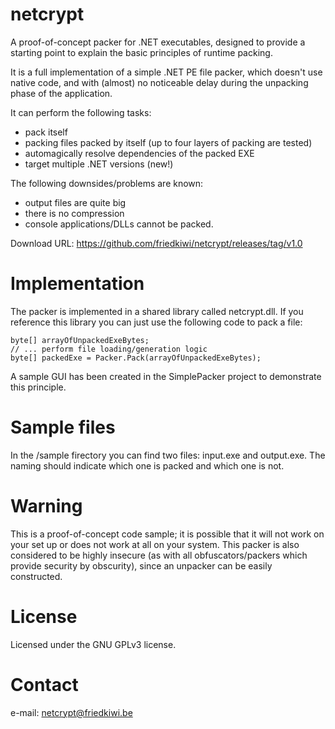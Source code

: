 # netcrypt
A proof-of-concept packer for .NET executables, designed to provide a starting point to explain the basic principles of runtime packing.

It is a full implementation of a simple .NET PE file packer, which doesn't use native code, and with (almost) no noticeable delay during the unpacking phase of the application. 

It can perform the following tasks:
* pack itself
* packing files packed by itself (up to four layers of packing are tested)
* automagically resolve dependencies of the packed EXE
* target multiple .NET versions (new!)

The following downsides/problems are known:
* output files are quite big
* there is no compression
* console applications/DLLs cannot be packed.

Download URL: https://github.com/friedkiwi/netcrypt/releases/tag/v1.0

# Implementation

The packer is implemented in a shared library called netcrypt.dll. If you reference this library you can just use the following code to pack a file:

	byte[] arrayOfUnpackedExeBytes;
	// ... perform file loading/generation logic
	byte[] packedExe = Packer.Pack(arrayOfUnpackedExeBytes);

A sample GUI has been created in the SimplePacker project to demonstrate this principle.

# Sample files

In the /sample firectory you can find two files: input.exe and output.exe. The naming should indicate which one is packed and which one is not.
	
# Warning

This is a proof-of-concept code sample; it is possible that it will not work on your set up or does not work at all on your system.
This packer is also considered to be highly insecure (as with all obfuscators/packers which provide security by obscurity), since an unpacker can be easily constructed. 

# License
Licensed under the GNU GPLv3 license.

# Contact
e-mail: netcrypt@friedkiwi.be